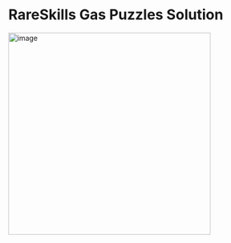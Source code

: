 # RareSkills Gas Puzzles Solution

<img width="403" alt="image" src="https://user-images.githubusercontent.com/63545809/200034541-40c60a5d-add8-4c2e-bcb5-0b74394597c1.png">

